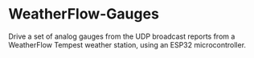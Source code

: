 # WeatherFlow-Gauges
Drive a set of analog gauges from the UDP broadcast reports from a WeatherFlow Tempest weather station, using an ESP32 microcontroller.
